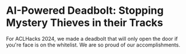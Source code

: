 # AI-Powered Deadbolt: Stopping Mystery Thieves in their Tracks

For ACLHacks 2024, we made a deadbolt that will only open the door if you're face is on the whitelist. We are so proud of our accomplishments.
